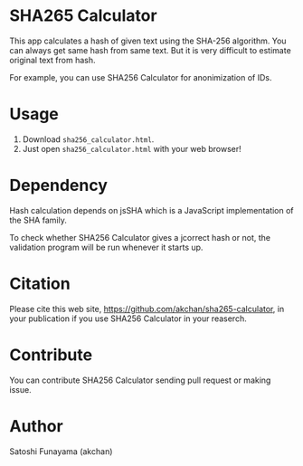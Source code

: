 # SHA265 Calculator

This app calculates a hash of given text using the SHA-256 algorithm. You can always get same hash from same text. But it is very difficult to estimate original text from hash.

For example, you can use SHA256 Calculator for anonimization of IDs.

# Usage

1. Download `sha256_calculator.html`.
1. Just open `sha256_calculator.html` with your web browser!

# Dependency

Hash calculation depends on jsSHA which is a JavaScript implementation of the SHA family.

To check whether SHA256 Calculator gives a jcorrect hash or not, the validation program will be run whenever it starts up.

# Citation

Please cite this web site, https://github.com/akchan/sha265-calculator, in your publication if you use SHA256 Calculator in your reaserch.

# Contribute

You can contribute SHA256 Calculator sending pull request or making issue.

# Author

Satoshi Funayama (akchan)


